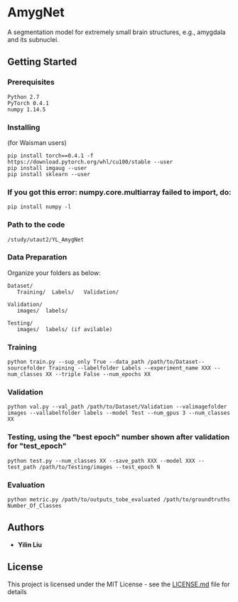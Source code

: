 # AmygNet

A segmentation model for extremely small brain structures, e.g., amygdala and its subnuclei.

## Getting Started


### Prerequisites


```
Python 2.7
PyTorch 0.4.1
numpy 1.14.5
```

### Installing

(for Waisman users)
```
pip install torch==0.4.1 -f https://download.pytorch.org/whl/cu100/stable --user
pip install imgaug --user
pip install sklearn --user
```
### If you got this error: numpy.core.multiarray failed to import, do:
```
pip install numpy -l
```

### Path to the code
```
/study/utaut2/YL_AmygNet
```
### Data Preparation
Organize your folders as below:
```
Dataset/
   Training/  Labels/   Validation/
```

```
Validation/
   images/  labels/
```
```
Testing/
   images/  labels/ (if avilable)
```
   
### Training
```
python train.py --sup_only True --data_path /path/to/Dataset--sourcefolder Training --labelfolder Labels --experiment_name XXX --num_classes XX --triple False --num_epochs XX
```
### Validation
```
python val.py --val_path /path/to/Dataset/Validation --valimagefolder images --vallabelfolder labels --model Test --num_gpus 3 --num_classes XX
```
### Testing, using the "best epoch" number shown after validation for "test_epoch"
```
python test.py --num_classes XX --save_path XXX --model XXX --test_path /path/to/Testing/images --test_epoch N 
```
### Evaluation
```
python metric.py /path/to/outputs_tobe_evaluated /path/to/groundtruths Number_Of_Classes
```

## Authors

* **Yilin Liu**

## License

This project is licensed under the MIT License - see the [LICENSE.md](LICENSE.md) file for details


